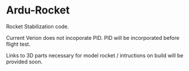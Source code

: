 # Ardu-Rocket
Rocket Stabilization code.

Current Verion does not incoporate PID. PID will be incorporated before flight test.

Links to 3D parts necessary for model rocket / intructions on build will be provided soon.
